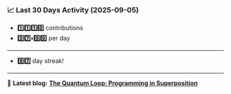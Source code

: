 <!--START_STATS-->
### 📈 Last 30 Days Activity (2025-09-05)  
- **1️⃣1️⃣1️⃣0️⃣** contributions  
- **3️⃣7️⃣•0️⃣0️⃣** per day
---
- **9️⃣7️⃣** day streak!
---
📝 **Latest blog:** [**The Quantum Loop: Programming in Superposition**](https://andriak.com/blog/quantum-loop)
<!--END_STATS-->

